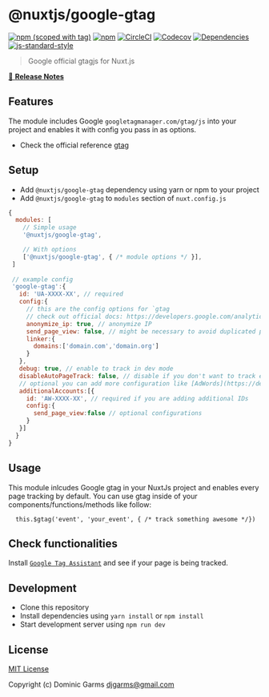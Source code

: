 # @nuxtjs/google-gtag
[![npm (scoped with tag)](https://img.shields.io/npm/v/@nuxtjs/google-gtag/latest.svg?style=flat-square)](https://npmjs.com/package/@nuxtjs/google-gtag)
[![npm](https://img.shields.io/npm/dt/@nuxtjs/google-gtag.svg?style=flat-square)](https://npmjs.com/package/@nuxtjs/google-gtag)
[![CircleCI](https://img.shields.io/circleci/project/github/https://github.com/nuxt-community/google-gtag.svg?style=flat-square)](https://circleci.com/gh/https://github.com/nuxt-community/google-gtag)
[![Codecov](https://img.shields.io/codecov/c/github/https://github.com/nuxt-community/google-gtag.svg?style=flat-square)](https://codecov.io/gh/https://github.com/nuxt-community/google-gtag)
[![Dependencies](https://david-dm.org/https://github.com/nuxt-community/google-gtag/status.svg?style=flat-square)](https://david-dm.org/https://github.com/nuxt-community/google-gtag)
[![js-standard-style](https://img.shields.io/badge/code_style-standard-brightgreen.svg?style=flat-square)](http://standardjs.com)

> Google official gtagjs for Nuxt.js

[📖 **Release Notes**](./CHANGELOG.md)

## Features

The module includes Google `googletagmanager.com/gtag/js` into your project and enables it with config you pass in as options.

* Check the official reference [gtag](https://developers.google.com/analytics/devguides/collection/gtagjs/)

## Setup
- Add `@nuxtjs/google-gtag` dependency using yarn or npm to your project
- Add `@nuxtjs/google-gtag` to `modules` section of `nuxt.config.js`

```js
{
  modules: [
    // Simple usage
    '@nuxtjs/google-gtag',

    // With options
    ['@nuxtjs/google-gtag', { /* module options */ }],    
 ]
  
 // example config
 'google-gtag':{
   id: 'UA-XXXX-XX', // required
   config:{
     // this are the config options for `gtag
     // check out official docs: https://developers.google.com/analytics/devguides/collection/gtagjs/
     anonymize_ip: true, // anonymize IP 
     send_page_view: false, // might be necessary to avoid duplicated page track on page reload
     linker:{
       domains:['domain.com','domain.org']
     }
   },
   debug: true, // enable to track in dev mode
   disableAutoPageTrack: false, // disable if you don't want to track each page route with router.afterEach(...)
   // optional you can add more configuration like [AdWords](https://developers.google.com/adwords-remarketing-tag/#configuring_the_global_site_tag_for_multiple_accounts)
   additionalAccounts:[{
     id: 'AW-XXXX-XX', // required if you are adding additional IDs
     config:{
       send_page_view:false // optional configurations
     }
   }]
  }
}
```

## Usage

This module inlcudes Google gtag in your NuxtJs project and enables every page tracking by default. You can use gtag inside of your components/functions/methods like follow:

```
  this.$gtag('event', 'your_event', { /* track something awesome */})
```

## Check functionalities

Install [`Google Tag Assistant`](https://chrome.google.com/webstore/detail/tag-assistant-by-google/kejbdjndbnbjgmefkgdddjlbokphdefk?hl=en) and see if your page is being tracked.

## Development

- Clone this repository
- Install dependencies using `yarn install` or `npm install`
- Start development server using `npm run dev`

## License

[MIT License](./LICENSE)

Copyright (c) Dominic Garms <djgarms@gmail.com>
